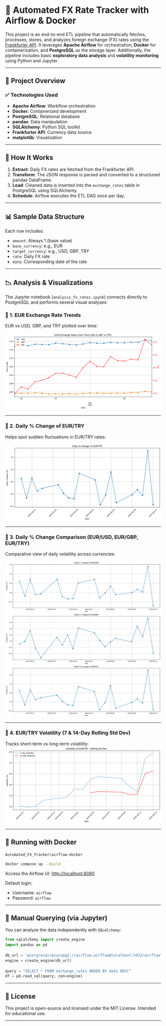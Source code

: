 # 💱 Automated FX Rate Tracker with Airflow & Docker

This project is an end-to-end ETL pipeline that automatically fetches, processes, stores, and analyzes foreign exchange (FX) rates using the [Frankfurter API](https://www.frankfurter.app/). It leverages **Apache Airflow** for orchestration, **Docker** for containerization, and **PostgreSQL** as the storage layer. Additionally, the pipeline includes basic **exploratory data analysis** and **volatility monitoring** using Python and Jupyter.

---

## 🚀 Project Overview

### ✅ Technologies Used

* **Apache Airflow**: Workflow orchestration
* **Docker**: Containerized development
* **PostgreSQL**: Relational database
* **pandas**: Data manipulation
* **SQLAlchemy**: Python SQL toolkit
* **Frankfurter API**: Currency data source
* **matplotlib**: Visualization

---

## 🔧 How It Works

1. **Extract**: Daily FX rates are fetched from the Frankfurter API.
2. **Transform**: The JSON response is parsed and converted to a structured pandas DataFrame.
3. **Load**: Cleaned data is inserted into the `exchange_rates` table in PostgreSQL using SQLAlchemy.
4. **Schedule**: Airflow executes the ETL DAG once per day.

---

## 📊 Sample Data Structure

Each row includes:

* `amount`: Always 1 (base value)
* `base_currency`: e.g., EUR
* `target_currency`: e.g., USD, GBP, TRY
* `rate`: Daily FX rate
* `date`: Corresponding date of the rate

---

## 📉 Analysis & Visualizations

The Jupyter notebook (`analysis_fx_rates.ipynb`) connects directly to PostgreSQL and performs several visual analyses:

### 📌 1. EUR Exchange Rate Trends

EUR vs USD, GBP, and TRY plotted over time:

![Exchange Rate Trends](outputs/output1.png)

---

### 📌 2. Daily % Change of EUR/TRY

Helps spot sudden fluctuations in EUR/TRY rates:

![Daily % Change EUR/TRY](outputs/output2.png)

---

### 📌 3. Daily % Change Comparison (EUR/USD, EUR/GBP, EUR/TRY)

Comparative view of daily volatility across currencies:

![% Daily Change Comparison](outputs/output3.png)

---

### 📌 4. EUR/TRY Volatility (7 & 14-Day Rolling Std Dev)

Tracks short-term vs long-term volatility:
![Volatility 7 & 14](outputs/output4.png)


---

## 🐳 Running with Docker

`Automated_FX_Tracker\airflow-docker`
```bash
docker compose up --build
```

Access the Airflow UI: [http://localhost:8080](http://localhost:8080)

Default login:

* Username: `airflow`
* Password: `airflow`

---

## 🧪 Manual Querying (via Jupyter)

You can analyze the data independently with `SQLAlchemy`:

```python
from sqlalchemy import create_engine
import pandas as pd

db_url = "postgresql+psycopg2://airflow:airflow@localhost:5433/airflow"
engine = create_engine(db_url)

query = "SELECT * FROM exchange_rates ORDER BY date DESC"
df = pd.read_sql(query, con=engine)
```

---

## 📄 License

This project is open-source and licensed under the MIT License. Intended for educational use.

---
